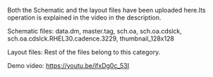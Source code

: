 Both the Schematic and the layout files have been uploaded here.Its operation is explained in the video in the description. 

Schematic files: data.dm, master.tag, sch.oa, sch.oa.cdslck, sch.oa.cdslck.RHEL30.cadence.3229, thumbnail_128x128

Layout files: Rest of the files belong to this category.

Demo video: https://youtu.be/ifxDg0c_53I
